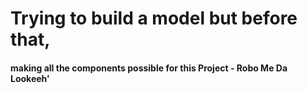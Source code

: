 # Trying to build a model but before that,
#### making all the components possible for this Project - Robo Me Da Lookeeh'
